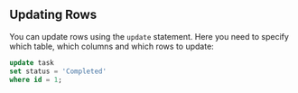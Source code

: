 ## Updating Rows

You can update rows using the `update` statement.
Here you need to specify which table, which columns and which rows to update:

```sql
update task
set status = 'Completed'
where id = 1;
```
